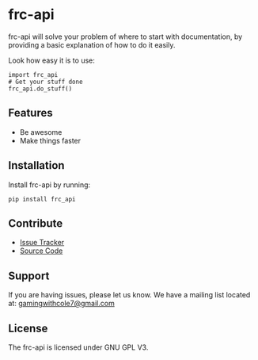 frc-api
========

frc-api will solve your problem of where to start with documentation,
by providing a basic explanation of how to do it easily.

Look how easy it is to use:

    import frc_api
    # Get your stuff done
    frc_api.do_stuff()

Features
--------

- Be awesome
- Make things faster

Installation
------------

Install  frc-api by running:

    pip install frc_api

Contribute
----------

- [Issue Tracker](github.com/Colepng/FRC-API/issues)
- [Source Code](github.com/Colepng/FRC-API/tree/main)

Support
-------

If you are having issues, please let us know.
We have a mailing list located at: gamingwithcole7@gmail.com

License
-------

The frc-api is licensed under GNU GPL V3.
